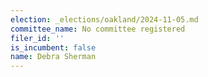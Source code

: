 ```yaml
---
election: _elections/oakland/2024-11-05.md
committee_name: No committee registered
filer_id: ''
is_incumbent: false
name: Debra Sherman
---
```

